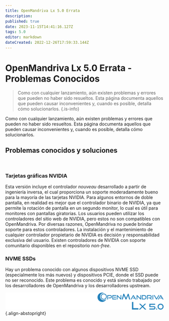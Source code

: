 ```yaml
---
title: OpenMandriva Lx 5.0 Errata
description: 
published: true
date: 2023-11-15T14:41:16.127Z
tags: 5.0
editor: markdown
dateCreated: 2022-12-26T17:59:33.144Z
---
```


# OpenMandriva Lx 5.0 Errata - Problemas Conocidos

> Como con cualquier lanzamiento, aún existen problemas y errores que pueden no haber sido resueltos. Esta página documenta aquellos que pueden causar inconvenientes y, cuando es posible, detalla cómo solucionarlos. 
{.is-info}

Como con cualquier lanzamiento, aún existen problemas y errores que pueden no haber sido resueltos.
Esta página documenta aquellos que pueden causar inconvenientes y, cuando es posible,
detalla cómo solucionarlos.
<br />

## Problemas conocidos y soluciones
<br />

### Tarjetas gráficas NVIDIA

Esta versión incluye el controlador *nouveau* desarrollado a partir de ingeniería inversa,
el cual proporciona un soporte moderadamente bueno para la mayoría de las tarjetas NVIDIA.
Para algunos entornos de doble pantalla, en realidad es mejor que el controlador binario de NVIDIA, 
ya que permite la rotación de pantalla en un segundo monitor, lo cual es útil para monitores con pantallas giratorias.
Los usuarios pueden utilizar los controladores del sitio web de NVIDIA, 
pero estos no son compatibles con OpenMandriva.
Por diversas razones, OpenMandriva no puede brindar soporte para estos controladores. 
La instalación y el mantenimiento de cualquier controlador propietario de NVIDIA es decisión y 
responsabilidad exclusiva del usuario.
Existen controladores de NVIDIA con soporte comunitario disponibles en el repositorio *non-free*.
<br />
### NVME SSDs

Hay un problema conocido con algunos dispositivos NVME SSD (especialmente los más nuevos) y dispositivos PCIE, 
donde el SSD puede no ser reconocido. 
Este problema es conocido y está siendo trabajado por los desarrolladores de OpenMandriva y los desarrolladores upstream.

![header-tr-50.svg](/assets/header-tr-50.svg){.align-abstopright}
